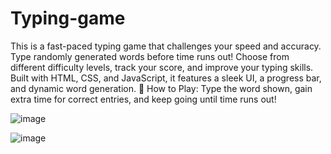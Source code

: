 # Typing-game
This is a fast-paced typing game that challenges your speed and accuracy. Type randomly generated words before time runs out! Choose from different difficulty levels, track your score, and improve your typing skills. Built with HTML, CSS, and JavaScript, it features a sleek UI, a progress bar, and dynamic word generation.
🎯 How to Play: Type the word shown, gain extra time for correct entries, and keep going until time runs out!

![image](https://github.com/user-attachments/assets/7d165cf5-3743-4f34-a560-3e5dc75bea64)

![image](https://github.com/user-attachments/assets/f0870809-77d4-423e-af1a-79191bdb5c78)


